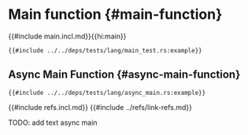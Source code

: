 # Main function {#main-function}

{{#include main.incl.md}}{{hi:main}}

```rust,editable
{{#include ../../deps/tests/lang/main_test.rs:example}}
```

## Async Main Function {#async-main-function}

```rust,editable
{{#include ../../deps/tests/lang/async_main.rs:example}}
```

{{#include refs.incl.md}}
{{#include ../refs/link-refs.md}}

<div class="hidden">
TODO: add text
async main
</div>
